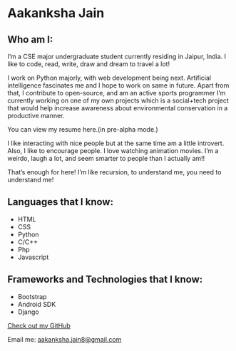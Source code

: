 # Aakanksha Jain

## Who am I:
I’m a CSE major undergraduate student currently residing in Jaipur, India. I like to code, read, write, draw and dream to travel a lot! 

I work on Python majorly, with web development being next. Artificial intelligence fascinates me and I hope to work on same in future. Apart from that, I contribute to open-source, and am an active sports programmer
I’m currently working on one of my own projects which is a social+tech project that would help increase awareness about environmental conservation in a productive manner. 

You can view my resume here.(in pre-alpha mode.) 

I like interacting with nice people but at the same time am a little introvert. Also, I like to encourage people. I love watching animation movies. I’m a weirdo, laugh a lot, and seem smarter to people than I actually am!!

That’s enough for here! I’m like recursion, to understand me, you need to understand me! 



## Languages that I know:

- HTML
- CSS
- Python
- C/C++
- Php
- Javascript



## Frameworks and Technologies that I know:

- Bootstrap
- Android SDK
- Django


[Check out my GitHub](https://github.com/accakks)

Email me: aakanksha.jain8@gmail.com
